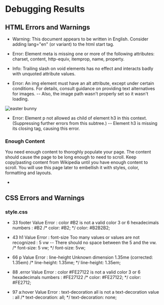 # Debugging Results

## HTML Errors and Warnings

- Warning: This document appears to be written in English. Consider adding lang="en" (or variant) to the html start tag.
<!-- <html> -->
<html lang="en">

- Error: Element meta is missing one or more of the following attributes: charset, content, http-equiv, itemprop, name, property.
<!-- <meta> -->
<meta charset="UTF-8">

- Info: Trailing slash on void elements has no effect and interacts badly with unquoted attribute values.
<!-- <meta name="viewport" content="width=device-width, initial-scale=1.0" /> -->
<meta name="viewport" content="width=device-width, initial-scale=1.0"> 

- Error: An img element must have an alt attribute, except under certain conditions. For details, consult guidance on providing text alternatives for images.
-- Also, the image path wasn't properly set so it wasn't loading.
<!-- <img src="easter-bunny-150-profile.png"> -->
<img src="..\images\easter-bunny-150-profile.png" alt="easter bunny">

- Error: Element p not allowed as child of element h3 in this context. (Suppressing further errors from this subtree.)
-- Element h3 is missing its closing tag, causing this error.
<!-- <h3>Enough Content
          <p>You need enough content to thoroghly populate your page. The content should cause the page to be long
            enough to need to scroll. Keep copy/pasting content from Wikipedia until you have enough content to scroll.
            You will use this page later to embellish it with styles, color, formatting and layouts.</p> -->
<h3>Enough Content</h3>
<p>You need enough content to thoroghly populate your page. The content should cause the page to be long enough to need to scroll. Keep copy/pasting content from Wikipedia until you have enough content to scroll. You will use this page later to embellish it with styles, color, formatting and layouts.</p>

- <!-- Closing body tag is/was missing -->
</body>  <!-- added by JP -->
</html>


## CSS Errors and Warnings
### style.css
- 33 	footer 	Value Error : color #B2 is not a valid color 3 or 6 hexadecimals numbers : #B2 
/* color: #B2; */ 
color: #B2B2B2;

- 43 	h1 	Value Error : font-size Too many values or values are not recognized : 5 vw 
-- There should no space between the 5 and the vw.
/* font-size: 5 vw; */
font-size: 5vw;
	

- 66 	p 	Value Error : line-height Unknown dimension 1.35me (corrected: 1.35em)
/* line-height: 1.35me; */
line-height: 1.35em;


- 88 	.error 	Value Error : color #FE27122 is not a valid color 3 or 6 hexadecimals numbers : #FE27122 
/* color: #FE27122; */
color: #FE2712;

- 97 	a:hover 	Value Error : text-decoration all is not a text-decoration value : all 
/* text-decoration: all; */
text-decoration: none;